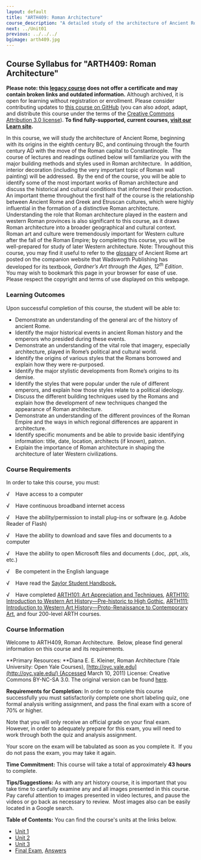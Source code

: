 ```yaml
---
layout: default
title: "ARTH409: Roman Architecture"
course_description: "A detailed study of the architecture of Ancient Rome, beginning with its origins in the eighth century BC, and continuing through the Roman capital’s move to Constantinople in the fourth century AD. This course will explore the major architectural influences, building methods and styles of the Roman Empire."
next: ../Unit01
previous: ../../../
bgimage: arth409.jpg
---
```

Course Syllabus for "ARTH409: Roman Architecture"
-------------------------------------------------

**Please note: this [legacy course](https://sayloracademy.zendesk.com/hc/en-us/articles/206089967) does not offer a certificate and may contain 
broken links and outdated information.** Although archived, it is open 
for learning without registration or enrollment. Please consider contributing 
updates to [this course on GitHub](https://github.com/saylordotorg/course_arth409) 
(you can also adopt, adapt, and distribute this course under the terms of 
the [Creative Commons Attribution 3.0 license](http://creativecommons.org/licenses/by/3.0/)). **To find fully-supported, current courses, [visit our 
Learn site](https://learn.saylor.org).**

In this course, we will study the architecture of Ancient Rome,
beginning with its origins in the eighth century BC, and continuing
through the fourth century AD with the move of the Roman capital to
Constantinople.  The course of lectures and readings outlined below will
familiarize you with the major building methods and styles used in Roman
architecture.  In addition, interior decoration (including the very
important topic of Roman wall painting) will be addressed.  By the end
of the course, you will be able to identify some of the most important
works of Roman architecture and discuss the historical and cultural
conditions that informed their production. An important theme throughout
the first half of the course is the relationship between Ancient Rome
and Greek and Etruscan cultures, which were highly influential in the
formation of a distinctive Roman architecture.  Understanding the role
that Roman architecture played in the eastern and western Roman
provinces is also significant to this course, as it draws Roman
architecture into a broader geographical and cultural context.  Roman
art and culture were tremendously important for Western culture after
the fall of the Roman Empire; by completing this course, you will be
well-prepared for study of later Western architecture. Note: Throughout
this course, you may find it useful to refer to the
[glossary](http://www.wadsworth.com/cgi-wadsworth/course_products_wp.pl?resource_id=10&fid=M35&product_isbn_issn=0155050907&chapter_number=10&altname=Glossary)
of Ancient Rome art posted on the companion website that Wadsworth
Publishing has developed for its textbook, *Gardner’s Art through the
Ages, 12<sup>th</sup> Edition*.   You may wish to bookmark this page in
your browser for ease of use.  Please respect the copyright and terms of
use displayed on this webpage.

### Learning Outcomes

Upon successful completion of this course, the student will be able to:

-   Demonstrate an understanding of the general arc of the history of
    ancient Rome.
-   Identify the major historical events in ancient Roman history and
    the emperors who presided during these events.
-   Demonstrate an understanding of the vital role that imagery,
    especially architecture, played in Rome’s political and cultural
    world.
-   Identify the origins of various styles that the Romans borrowed and
    explain how they were re-purposed.
-   Identify the major stylistic developments from Rome’s origins to its
    demise.
-   Identify the styles that were popular under the rule of different
    emperors, and explain how those styles relate to a political
    ideology.
-   Discuss the different building techniques used by the Romans and
    explain how the development of new techniques changed the appearance
    of Roman architecture.
-   Demonstrate an understanding of the different provinces of the Roman
    Empire and the ways in which regional differences are apparent in
    architecture.
-   Identify specific monuments and be able to provide basic identifying
    information: title, date, location, architects (if known), patron.
-   Explain the importance of Roman architecture in shaping the
    architecture of later Western civilizations.

### Course Requirements

In order to take this course, you must:  
  
 √    Have access to a computer  
  
 √    Have continuous broadband internet access  
  
 √    Have the ability/permission to install plug-ins or software (e.g.
Adobe Reader of Flash)  
  
 √    Have the ability to download and save files and documents to a
computer  
  
 √    Have the ability to open Microsoft files and documents (.doc,
.ppt, .xls, etc.)  
  
 √    Be competent in the English language

√    Have read the [Saylor Student
Handbook.](https://resources.saylor.org/wwwresources/archived/site/wp-content/uploads/2012/05/Saylor-StudentHandbook.pdf)

√    Have completed [ARTH101: Art Appreciation and
Techniques](http://www.saylor.org/courses/arth101/), [ARTH110:
Introduction to Western Art History—Pre-historic to High
Gothic](http://www.saylor.org/courses/arth110/), [ARTH111: Introduction
to Western Art History—Proto-Renaissance to Contemporary
Art](http://www.saylor.org/courses/arth111/), and four 200-level ARTH
courses.

### Course Information

Welcome to ARTH409, Roman Architecture.  Below, please find general
information on this course and its requirements. 

**Primary Resources: **Diana E. E. Kleiner, Roman Architecture (Yale
University: Open Yale
Courses), [http://oyc.yale.edu](http://oyc.yale.edu/) (Accessed March
10, 2011) License: Creative Commons BY-NC-SA 3.0. The original version
can be
found [here](http://oyc.yale.edu/history-art/hsar-252#overview).  
  
 **Requirements for Completion:** In order to complete this course
successfully you must satisfactorily complete one short labeling quiz,
one formal analysis writing assignment, and pass the final exam with a
score of 70% or higher.

Note that you will only receive an official grade on your final exam. 
However, in order to adequately prepare for this exam, you will need to
work through both the quiz and analysis assignment.

Your score on the exam will be tabulated as soon as you complete it.  If
you do not pass the exam, you may take it again.

**Time Commitment:** This course will take a total of approximately **43
hours** to complete.

**Tips/Suggestions:** As with any art history course, it is important
that you take time to carefully examine any and all images presented in
this course.  Pay careful attention to images presented in video
lectures, and pause the videos or go back as necessary to review.  Most
images also can be easily located in a Google search.

**Table of Contents:** You can find the course's units at the links below.

- [Unit 1](https://legacy.saylor.org/arth409/Unit01/)
- [Unit 2](https://legacy.saylor.org/arth409/Unit02/)
- [Unit 3](https://legacy.saylor.org/arth409/Unit03/)
- [Final Exam](http://saylordotorg.github.io/LegacyExams/ARTH/ARTH409/ARTH409-FinalExam.html), [Answers](http://saylordotorg.github.io/LegacyExams/ARTH/ARTH409/ARTH409-FinalExam-Answers.html)
